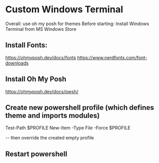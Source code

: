 # Custom Windows Terminal

Overall: use oh my posh for themes
Before starting: Install Windows Terminal from MS Windows Store

## Install Fonts:
https://ohmyposh.dev/docs/fonts
https://www.nerdfonts.com/font-downloads

## Install Oh My Posh
https://ohmyposh.dev/docs/pwsh/

## Create new powershell profile (which defines theme and imports modules)
Test-Path $PROFILE
New-Item -Type File -Force $PROFILE

-- then override the created empty profile

## Restart powershell
